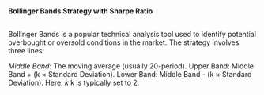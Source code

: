 #
**Bollinger Bands Strategy with Sharpe Ratio**
##
Bollinger Bands is a popular technical analysis tool used to identify potential overbought or oversold conditions in the market. The strategy involves three lines:

*Middle Band*: The moving average (usually 20-period).
Upper Band: Middle Band + (k × Standard Deviation).
Lower Band: Middle Band - (k × Standard Deviation).
Here, 
𝑘
k is typically set to 2.
